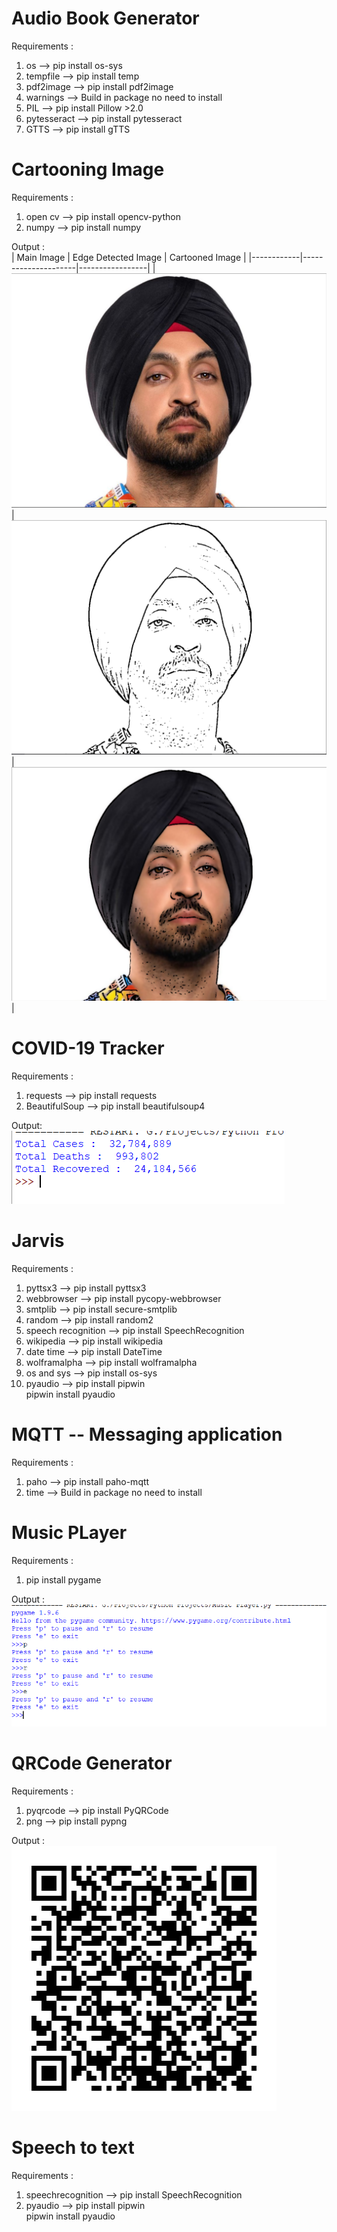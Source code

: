 #  Audio Book Generator

Requirements :  
  1. os --> pip install os-sys
  2. tempfile --> pip install temp
  3. pdf2image -->  pip install pdf2image
  4. warnings --> Build in package no need to install
  5. PIL --> pip install Pillow >2.0
  6. pytesseract --> pip install pytesseract
  7. GTTS --> pip install gTTS
  
# Cartooning Image 
  
Requirements :      
  1. open cv --> pip install opencv-python    
  2. numpy --> pip install numpy
    
  Output :  
   | Main Image | Edge Detected Image | Cartooned Image |
   |------------|---------------------|-----------------|
   | ![](Images/main_picture.PNG) | ![](Images/edges_detected.PNG) | ![](Images/cartooned_picture.PNG) |
   
# COVID-19 Tracker

Requirements :  
  1. requests --> pip install requests  
  2. BeautifulSoup --> pip install beautifulsoup4  
  
  Output:   
  ![](Images/covid-19%20tracker%20output.PNG)  
  
# Jarvis 

Requirements :   
  1. pyttsx3 --> pip install pyttsx3    
  2. webbrowser --> pip install pycopy-webbrowser  
  3. smtplib --> pip install secure-smtplib  
  4. random --> pip install random2    
  5. speech recognition --> pip install SpeechRecognition
  6. wikipedia --> pip install wikipedia    
  7. date time --> pip install DateTime  
  8. wolframalpha --> pip install wolframalpha  
  9. os and sys --> pip install os-sys    
  10. pyaudio --> pip install pipwin         
                  pipwin install pyaudio  
  
# MQTT -- Messaging  application

Requirements :  
  1. paho --> pip install paho-mqtt  
  2. time --> Build in package no need to install  
  
# Music PLayer 

Requirements :  
  1. pip install pygame  

Output :    
![](Images/music_player_output.PNG)

# QRCode Generator 

Requirements :  
  1. pyqrcode --> pip install PyQRCode  
  2. png --> pip install pypng  
  
Output :  
![](Images/myqrcode.png)

# Speech to text

Requirements :  
  1. speechrecognition --> pip install SpeechRecognition  
  2. pyaudio --> pip install pipwin       
                 pipwin install pyaudio  
